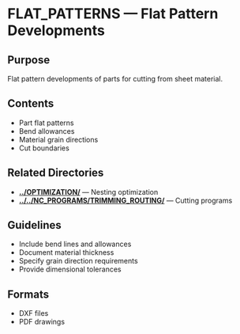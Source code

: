 # FLAT_PATTERNS — Flat Pattern Developments

## Purpose
Flat pattern developments of parts for cutting from sheet material.

## Contents
- Part flat patterns
- Bend allowances
- Material grain directions
- Cut boundaries

## Related Directories
- **[../OPTIMIZATION/](../OPTIMIZATION/)** — Nesting optimization
- **[../../NC_PROGRAMS/TRIMMING_ROUTING/](../../NC_PROGRAMS/TRIMMING_ROUTING/)** — Cutting programs

## Guidelines
- Include bend lines and allowances
- Document material thickness
- Specify grain direction requirements
- Provide dimensional tolerances

## Formats
- DXF files
- PDF drawings
